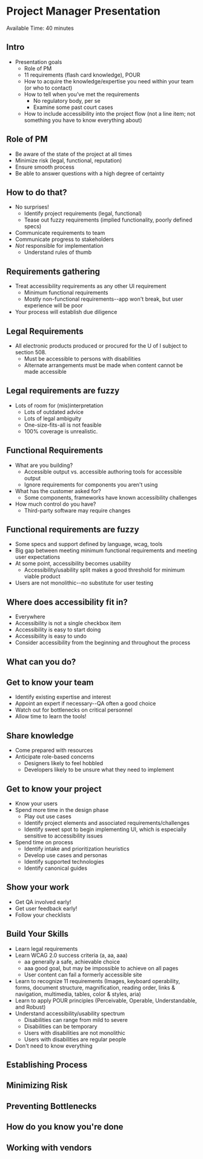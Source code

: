 # Project Manager Presentation

Available Time: 40 minutes

## Intro

* Presentation goals
    * Role of PM
    * 11 requirements (flash card knowledge), POUR
    * How to acquire the knowledge/expertise you need within your team (or who to contact)
    * How to tell when you’ve met the requirements
        * No regulatory body, per se
        * Examine some past court cases
    * How to include accessibility into the project flow (not a line item; not something you have to know everything about)

## Role of PM

* Be aware of the state of the project at all times
* Minimize risk (legal, functional, reputation)
* Ensure smooth process
* Be able to answer questions with a high degree of certainty

## How to do that?

* No surprises!
    * Identify project requirements (legal, functional)
    * Tease out fuzzy requirements (implied functionality, poorly defined specs)
* Communicate requirements to team
* Communicate progress to stakeholders
* *Not* responsible for implementation
    * Understand rules of thumb

## Requirements gathering

* Treat accessibility requirements as any other UI requirement
    * Minimum functional requirements
    * Mostly non-functional requirements--app won't break, but user experience will be poor
* Your process will establish due diligence
    
## Legal Requirements

* All electronic products produced or procured for the U of I subject to section 508.
    * Must be accessible to persons with disabilities
    * Alternate arrangements must be made when content cannot be made accessible

## Legal requirements are fuzzy

* Lots of room for (mis)interpretation
    * Lots of outdated advice
    * Lots of legal ambiguity
    * One-size-fits-all is not feasible
    * 100% coverage is unrealistic. 

## Functional Requirements

* What are you building?
    * Accessible output vs. accessible authoring tools for accessible output
    * Ignore requirements for components you aren't using
* What has the customer asked for?
    * Some components, frameworks have known accessibility challenges
* How much control do you have?
    * Third-party software may require changes

## Functional requirements are fuzzy

* Some specs and support defined by language, wcag, tools
* Big gap between meeting minimum functional requirements and meeting user expectations
* At some point, accessibility becomes usability
    * Accessibility/usability split makes a good threshold for minimum viable product
* Users are not monolithic--no substitute for user testing

## Where does accessibility fit in?

* Everywhere
* Accessibility is not a single checkbox item
* Accessibility is easy to start doing
* Accessibility is easy to undo
* Consider accessibility from the beginning and throughout the process

## What can you do?

## Get to know your team

* Identify existing expertise and interest
* Appoint an expert if necessary--QA often a good choice
* Watch out for bottlenecks on critical personnel
* Allow time to learn the tools!

## Share knowledge

* Come prepared with resources
* Anticipate role-based concerns
    * Designers likely to feel hobbled
    * Developers likely to be unsure what they need to implement 

## Get to know your project

* Know your users
* Spend more time in the design phase
    * Play out use cases
    * Identify project elements and associated requirements/challenges
    * Identify sweet spot to begin implementing UI, which is especially sensitive to accessibility issues
* Spend time on process
    * Identify intake and prioritization heuristics
    * Develop use cases and personas
    * Identify supported technologies
    * Identify canonical guides

## Show your work

* Get QA involved early!
* Get user feedback early!
* Follow your checklists

## Build Your Skills

* Learn legal requirements
* Learn WCAG 2.0 success criteria (a, aa, aaa)
    * aa generally a safe, achievable choice
    * aaa good goal, but may be impossible to achieve on all pages
    * User content can fail a formerly accessible site
* Learn to recognize 11 requirements (Images, keyboard operability, forms, document structure, magnification, reading order, links & navigation, multimedia, tables, color & styles, aria)
* Learn to apply POUR principles (Perceivable, Operable, Understandable, and Robust)
* Understand accessibility/usability spectrum
    * Disabilities can range from mild to severe
    * Disabilities can be temporary
    * Users with disabilities are not monolithic
    * Users with disabilities are regular people
* Don't need to know everything

## Establishing Process

## Minimizing Risk

## Preventing Bottlenecks

## How do you know you're done

## Working with vendors